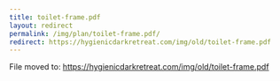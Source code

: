 ```yaml
---
title: toilet-frame.pdf
layout: redirect
permalink: /img/plan/toilet-frame.pdf/
redirect: https://hygienicdarkretreat.com/img/old/toilet-frame.pdf
---
```


File moved to: <https://hygienicdarkretreat.com/img/old/toilet-frame.pdf>


